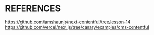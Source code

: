 # REFERENCES

https://github.com/iamshaunjp/next-contentful/tree/lesson-14
https://github.com/vercel/next.js/tree/canary/examples/cms-contentful
